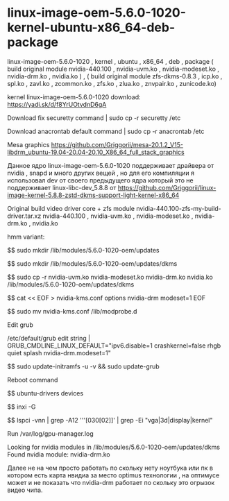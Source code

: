 # linux-image-oem-5.6.0-1020-kernel-ubuntu-x86_64-deb-package
linux-image-oem-5.6.0-1020 , kernel , ubuntu , x86_64 , deb , package ( build original module nvidia-440.100 , nvidia-uvm.ko , nvidia-modeset.ko , nvidia-drm.ko , nvidia.ko ) , ( build original module zfs-dkms-0.8.3 , icp.ko , spl.ko , zavl.ko , zcommon.ko , zfs.ko , zlua.ko , znvpair.ko , zunicode.ko)

kernel linux-image-oem-5.6.0-1020 download: https://yadi.sk/d/f8YrUOtvdnD6gA

Download fix securetty command | sudo cp -r securetty /etc

Download anacrontab default command | sudo cp -r anacrontab /etc

Mesa graphics https://github.com/Griggorii/mesa-20.1.2_V15-libdrm_ubuntu-19.04-20.04-20.10_X86_64_full_stack_graphics

Данное ядро linux-image-oem-5.6.0-1020 поддерживает драйвера от nvidia , snapd и много других вещей , но для его компиляции я использовал dev от своего предыдущего ядра который это не поддерживает linux-libc-dev_5.8.8 от https://github.com/Griggorii/linux-image-kernel-5.8.8-zstd-dkms-support-light-kernel-x86_64

Original build video driver core + zfs module nvidia-440.100-zfs-my-build-driver.tar.xz nvidia-440.100 , nvidia-uvm.ko , nvidia-modeset.ko , nvidia-drm.ko , nvidia.ko 

hmm variant: 

$$ sudo mkdir /lib/modules/5.6.0-1020-oem/updates

$$ sudo mkdir /lib/modules/5.6.0-1020-oem/updates/dkms

$$ sudo cp -r  nvidia-uvm.ko nvidia-modeset.ko nvidia-drm.ko nvidia.ko /lib/modules/5.6.0-1020-oem/updates/dkms

$$ cat  << EOF > nvidia-kms.conf
options nvidia-drm modeset=1
EOF

$$ sudo mv nvidia-kms.conf /lib/modprobe.d

Edit grub

/etc/default/grub edit string | GRUB_CMDLINE_LINUX_DEFAULT="ipv6.disable=1 crashkernel=false rhgb quiet splash nvidia-drm.modeset=1"

$$ sudo update-initramfs -u -v && sudo update-grub

Reboot command

$$ ubuntu-drivers devices

$$ inxi -G

$$ lspci -vnn | grep -A12 '\''[030[02]\]' | grep -Ei "vga|3d|display|kernel"

Run /var/log/gpu-manager.log

Looking for nvidia modules in /lib/modules/5.6.0-1020-oem/updates/dkms
Found nvidia module: nvidia-drm.ko

Далее не на чем просто работать по скольку нету ноутбука или пк в котором есть карта нвидиа за место optimus технологии , на оптимусе может и не показать что nvidia-drm работает по скольку это огрызок видео чипа.


